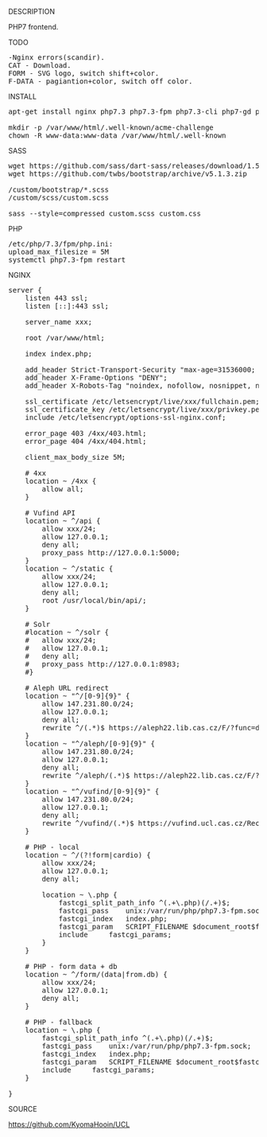 DESCRIPTION

PHP7 frontend.

TODO
<pre>
-Nginx errors(scandir).
CAT - Download.
FORM - SVG logo, switch shift+color.
F-DATA - pagiantion+color, switch off color.
</pre>

INSTALL
<pre>
apt-get install nginx php7.3 php7.3-fpm php7.3-cli php7-gd php7-ldap php7-json php7.3-sqlite3

mkdir -p /var/www/html/.well-known/acme-challenge
chown -R www-data:www-data /var/www/html/.well-known
</pre>
SASS
<pre>
wget https://github.com/sass/dart-sass/releases/download/1.50.1/dart-sass-1.50.1-linux-x64.tar.gz
wget https://github.com/twbs/bootstrap/archive/v5.1.3.zip

/custom/bootstrap/*.scss
/custom/scss/custom.scss

sass --style=compressed custom.scss custom.css
</pre>
PHP
<pre>
/etc/php/7.3/fpm/php.ini:
upload_max_filesize = 5M
systemctl php7.3-fpm restart
</pre>
NGINX
<pre>
server {
	listen 443 ssl;
	listen [::]:443 ssl;

	server_name xxx;

	root /var/www/html;

	index index.php;

	add_header Strict-Transport-Security "max-age=31536000; includeSubDomains" always;
	add_header X-Frame-Options "DENY";
	add_header X-Robots-Tag "noindex, nofollow, nosnippet, noarchive";

	ssl_certificate /etc/letsencrypt/live/xxx/fullchain.pem;
	ssl_certificate_key /etc/letsencrypt/live/xxx/privkey.pem;
	include /etc/letsencrypt/options-ssl-nginx.conf;

	error_page 403 /4xx/403.html;
	error_page 404 /4xx/404.html;

	client_max_body_size 5M;

	# 4xx
	location ~ /4xx {
		allow all;
	}

	# Vufind API
	location ~ ^/api {
		allow xxx/24;
		allow 127.0.0.1;
		deny all;
		proxy_pass http://127.0.0.1:5000;
	}
	location ~ ^/static {
		allow xxx/24;
		allow 127.0.0.1;
		deny all;
		root /usr/local/bin/api/;
	}

	# Solr
	#location ~ ^/solr {
	#	allow xxx/24;
	#	allow 127.0.0.1;
	#	deny all;
	#	proxy_pass http://127.0.0.1:8983;
	#}

	# Aleph URL redirect
	location ~ "^/[0-9]{9}" {
		allow 147.231.80.0/24;
		allow 127.0.0.1;
		deny all;
		rewrite ^/(.*)$ https://aleph22.lib.cas.cz/F/?func=direct&doc_number=$1&local_base=AV&format=001 permanent;
	}
	location ~ "^/aleph/[0-9]{9}" {
		allow 147.231.80.0/24;
		allow 127.0.0.1;
		deny all;
		rewrite ^/aleph/(.*)$ https://aleph22.lib.cas.cz/F/?func=direct&doc_number=$1&local_base=AV&format=001 permanent;
	}
	location ~ "^/vufind/[0-9]{9}" {
		allow 147.231.80.0/24;
		allow 127.0.0.1;
		deny all;
		rewrite ^/vufind/(.*)$ https://vufind.ucl.cas.cz/Record/$1#details permanent;
	}

	# PHP - local
	location ~ ^/(?!form|cardio) {
		allow xxx/24;
		allow 127.0.0.1;
		deny all;

		location ~ \.php {
			fastcgi_split_path_info ^(.+\.php)(/.+)$;
			fastcgi_pass	unix:/var/run/php/php7.3-fpm.sock;
			fastcgi_index	index.php;
			fastcgi_param	SCRIPT_FILENAME $document_root$fastcgi_script_name;
			include		fastcgi_params;
		}
	}

	# PHP - form data + db
	location ~ ^/form/(data|from.db) {
		allow xxx/24;
		allow 127.0.0.1;
		deny all;
	}

	# PHP - fallback
	location ~ \.php {
		fastcgi_split_path_info ^(.+\.php)(/.+)$;
		fastcgi_pass	unix:/var/run/php/php7.3-fpm.sock;
		fastcgi_index	index.php;
		fastcgi_param	SCRIPT_FILENAME $document_root$fastcgi_script_name;
		include		fastcgi_params;
	}

}
</pre>
SOURCE

https://github.com/KyomaHooin/UCL


